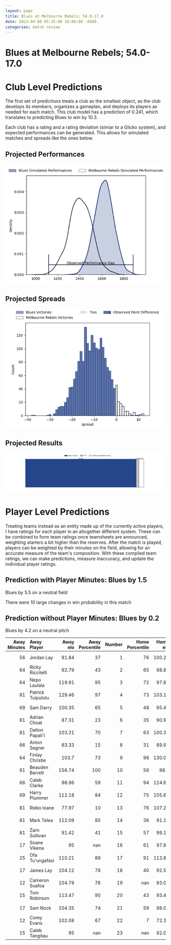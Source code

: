```yaml
---  
layout: page  
title: Blues at Melbourne Rebels; 54.0-17.0  
date: 2023-04-08 05:35:00 18:00:00 -0500  
categories: match review  
---
```

# Blues at Melbourne Rebels; 54.0-17.0

# Club Level Predictions


The first set of predictions treats a club as the smallest object, as the club develops its members, organizes a gameplan, and deploys its players as needed for each match. This club model has a prediction of 0.241, which translates to predicting Blues to win by 10.3.

Each club has a rating and a rating deviation (simiar to a Glicko system), and expected performances can be generated. This allows for simulated matches and spreads like the ones below.
## Projected Performances


![Projected Performances](plots/performances_2023-04-08-MelbourneRebels-Blues.png)
## Projected Spreads


![Projected Spreads](plots/spreads_2023-04-08-MelbourneRebels-Blues.png)
## Projected Results


![Projected Results](plots/resultbar_2023-04-08-MelbourneRebels-Blues.png)
# Player Level Predictions


Treating teams instead as an entity made up of the currently active players, I have ratings for each player in an altogether different system. These can be combined to form team ratings once teamsheets are announced, weighting starters a bit higher than the reserves. After the match is played, players can be weighted by their minutes on the field, allowing for an accurate measure of the team's composition. With these compiled team ratings, we can make predictions, measure inaccuracy, and update the individual player ratings.
## Prediction with Player Minutes: Blues by 1.5


Blues by 5.5 on a neutral field

There were 10 large changes in win probability in this match
## Prediction without Player Minutes: Blues by 0.2


Blues by 4.2 on a neutral pitch



|   Away Minutes | Away Player       |   Away elo |   Away Percentile |   Number |   Home Percentile |   Home elo | Home Player         |   Home Minutes |
|---------------:|:------------------|-----------:|------------------:|---------:|------------------:|-----------:|:--------------------|---------------:|
|             56 | Jordan Lay        |      91.84 |                37 |        1 |                76 |     100.27 | Cabous Eloff        |             67 |
|             64 | Ricky Riccitelli  |      92.79 |                43 |        2 |                65 |      98.88 | Alex Mafi           |             15 |
|             64 | Nepo Laulala      |     119.91 |                95 |        3 |                72 |      97.89 | Pone Fa'amausili    |             64 |
|             81 | Patrick Tuipulotu |     129.46 |                97 |        4 |                73 |     103.19 | Josh Canham         |             81 |
|             69 | Sam Darry         |     100.35 |                65 |        5 |                48 |      95.41 | Trevor Hosea        |             37 |
|             81 | Adrian Choat      |      87.31 |                23 |        6 |                35 |      90.93 | Josh Kemeny         |             72 |
|             81 | Dalton Papali'i   |     103.21 |                70 |        7 |                63 |     100.38 | Brad Wilkin         |             81 |
|             66 | Anton Segner      |      83.33 |                15 |        8 |                31 |      89.99 | Vaiolini Ekuasi     |             67 |
|             64 | Finlay Christie   |     103.7  |                73 |        9 |                98 |     130.06 | Ryan Louwrens       |             67 |
|             81 | Beauden Barrett   |     156.74 |               100 |       10 |                56 |      98.2  | Carter Gordon       |             81 |
|             66 | Caleb Clarke      |      98.96 |                59 |       11 |                94 |     124.66 | Monty Ioane         |             81 |
|             69 | Harry Plummer     |     112.18 |                84 |       12 |                75 |     105.65 | Reece Hodge         |             81 |
|             81 | Rieko Ioane       |      77.97 |                10 |       13 |                76 |     107.26 | Andrew Kellaway     |             67 |
|             81 | Mark Telea        |     112.09 |                85 |       14 |                36 |      91.11 | Lachie Anderson     |             76 |
|             81 | Zarn Sullivan     |      91.42 |                41 |       15 |                57 |      99.12 | Joe Pincus          |             81 |
|             17 | Soane Vikena      |      95    |               nan |       16 |                61 |      97.83 | Jordan Uelese       |             26 |
|             25 | Ofa Tu'ungafasi   |     110.21 |                89 |       17 |                91 |     113.88 | Matt Gibbon         |             31 |
|             17 | James Lay         |     104.12 |                78 |       18 |                40 |      92.53 | Sam Talakai         |             40 |
|             12 | Cameron Suafoa    |     104.79 |                76 |       19 |               nan |      93.05 | Angelo Smith        |             44 |
|             15 | Tom Robinson      |     113.47 |                90 |       20 |                43 |      93.41 | Tuaina Taii Tualima |             14 |
|             17 | Sam Nock          |     104.35 |                74 |       21 |                59 |      98.03 | James Tuttle        |             14 |
|             12 | Corey Evans       |     102.08 |                67 |       22 |                 7 |      72.34 | Nick Jooste         |             14 |
|             15 | Caleb Tangitau    |      95    |               nan |       23 |               nan |      92.09 | Lukas Ripley        |              5 |

